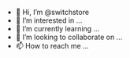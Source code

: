 - 👋 Hi, I’m @switchstore
- 👀 I’m interested in ...
- 🌱 I’m currently learning ...
- 💞️ I’m looking to collaborate on ...
- 📫 How to reach me ...

<!---
switchstore/switchstore is a ✨ special ✨ repository because its `README.md` (this file) appears on your GitHub profile.
You can click the Preview link to take a look at your changes.
--->
